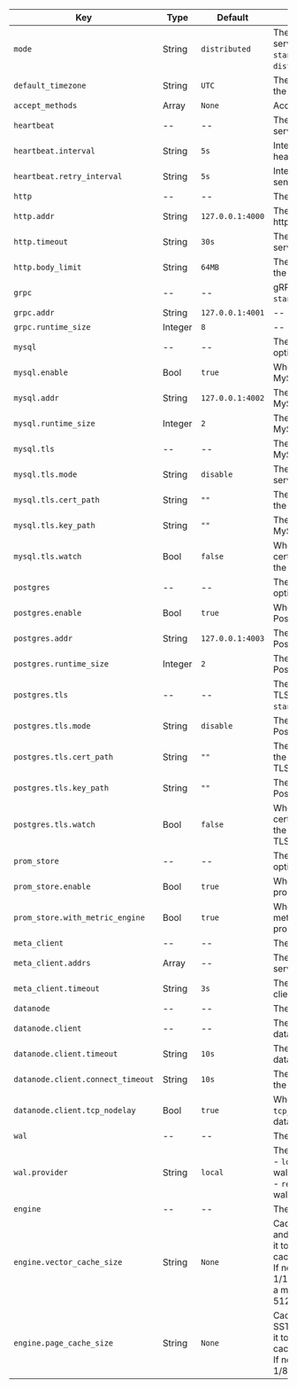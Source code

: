 | Key | Type | Default | Descriptions |
| --- | -----| ------- | ----------- |
| `mode` | String | `distributed` | The running mode of the server, can be `standalone` or `distributed`. |
| `default_timezone` | String | `UTC` | The default timezone of the server. |
| `accept_methods` | Array | `None` | Accept methods |
| `heartbeat` | -- | -- | The heartbeat options for server. |
| `heartbeat.interval` | String | `5s` | Interval for sending heartbeat task. |
| `heartbeat.retry_interval` | String | `5s` | Interval for retrying to send heartbeat task. |
| `http` | -- | -- | The http server options. |
| `http.addr` | String | `127.0.0.1:4000` | The address to bind the http server. |
| `http.timeout` | String | `30s` | The timeout for the http server. |
| `http.body_limit` | String | `64MB` | The body size limit for the http server. |
| `grpc` | -- | -- | gRPC server options, see `standalone.example.toml`. |
| `grpc.addr` | String | `127.0.0.1:4001` | -- |
| `grpc.runtime_size` | Integer | `8` | -- |
| `mysql` | -- | -- | The MySQL server options. |
| `mysql.enable` | Bool | `true` | Whether to enable the MySQL server. |
| `mysql.addr` | String | `127.0.0.1:4002` | The address to bind the MySQL server. |
| `mysql.runtime_size` | Integer | `2` | The runtime size of the MySQL server. |
| `mysql.tls` | -- | -- | The TLS options for MySQL server. |
| `mysql.tls.mode` | String | `disable` | The mode of the MySQL server TLS. |
| `mysql.tls.cert_path` | String | `""` | The certificate path of the MySQL server TLS. |
| `mysql.tls.key_path` | String | `""` | The key path of the MySQL server TLS. |
| `mysql.tls.watch` | Bool | `false` | Whether to watch the certificate changes of the MySQL server TLS. |
| `postgres` | -- | -- | The PostgresSQL server options. |
| `postgres.enable` | Bool | `true` | Whether to enable the PostgresSQL server. |
| `postgres.addr` | String | `127.0.0.1:4003` | The address to bind the PostgresSQL server. |
| `postgres.runtime_size` | Integer | `2` | The runtime size of the PostgresSQL server. |
| `postgres.tls` | -- | -- | The PostgresSQL server TLS options, see `standalone.example.toml`. |
| `postgres.tls.mode` | String | `disable` | The mode of the PostgresSQL server TLS. |
| `postgres.tls.cert_path` | String | `""` | The certificate path of the PostgresSQL server TLS. |
| `postgres.tls.key_path` | String | `""` | The key path of the PostgresSQL server TLS. |
| `postgres.tls.watch` | Bool | `false` | Whether to watch the certificate changes of the PostgresSQL server TLS. |
| `prom_store` | -- | -- | The prometheus service options. |
| `prom_store.enable` | Bool | `true` | Whether to enable the prometheus service. |
| `prom_store.with_metric_engine` | Bool | `true` | Whether to use the metric engine for the prometheus service. |
| `meta_client` | -- | -- | The meta client options. |
| `meta_client.addrs` | Array | -- | The address of the meta servers. |
| `meta_client.timeout` | String | `3s` | The timeout for the meta client. |
| `datanode` | -- | -- | The datanode options. |
| `datanode.client` | -- | -- | The client options for the datanode. |
| `datanode.client.timeout` | String | `10s` | The timeout for the datanode client. |
| `datanode.client.connect_timeout` | String | `10s` | The connect timeout for the datanode client. |
| `datanode.client.tcp_nodelay` | Bool | `true` | Whether to enable `tcp_nodelay` for the datanode client. |
| `wal` | -- | -- | The wal options. |
| `wal.provider` | String | `local` | The provider of the wal.<br/>- `local`: use the local wal.<br/>- `remote`: use the remote wal. |
| `engine` | -- | -- | The engine of the server. |
| `engine.vector_cache_size` | String | `None` | Cache size for vectors and arrow arrays. Setting it to 0 to disable the cache.<br/>If not set, it's default to 1/16 of OS memory with a max limitation of 512MB. |
| `engine.page_cache_size` | String | `None` | Cache size for pages of SST row groups. Setting it to 0 to disable the cache.<br/>If not set, it's default to 1/8 of OS memory. |
